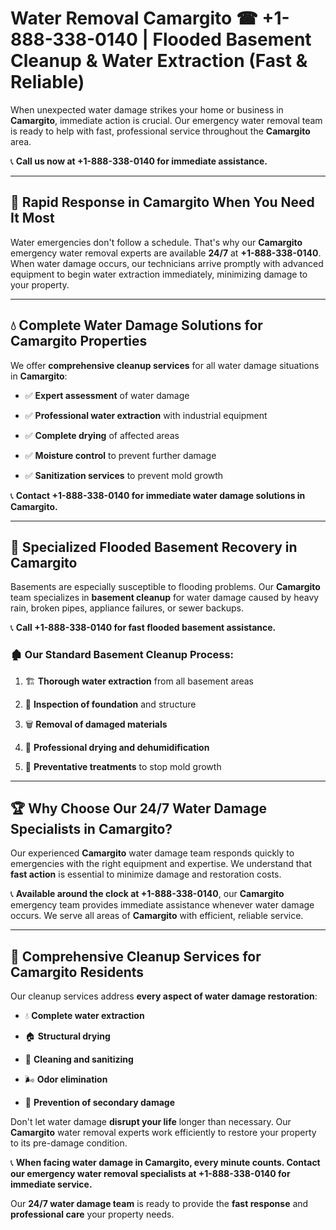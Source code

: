# Water Removal Camargito ☎ +1-888-338-0140 | Flooded Basement Cleanup & Water Extraction (Fast & Reliable)

When unexpected water damage strikes your home or business in **Camargito**, immediate action is crucial. Our emergency water removal team is ready to help with fast, professional service throughout the **Camargito** area. 

📞 **Call us now at +1-888-338-0140 for immediate assistance.**
---
## 🚀 Rapid Response in Camargito When You Need It Most
Water emergencies don't follow a schedule. That's why our **Camargito** emergency water removal experts are available **24/7** at **+1-888-338-0140**. When water damage occurs, our technicians arrive promptly with advanced equipment to begin water extraction immediately, minimizing damage to your property.
---
## 💧 Complete Water Damage Solutions for Camargito Properties
We offer **comprehensive cleanup services** for all water damage situations in **Camargito**:
- ✅ **Expert assessment** of water damage  
- ✅ **Professional water extraction** with industrial equipment  
- ✅ **Complete drying** of affected areas  
- ✅ **Moisture control** to prevent further damage  
- ✅ **Sanitization services** to prevent mold growth  
📞 **Contact +1-888-338-0140 for immediate water damage solutions in Camargito.**
---
## 🌊 Specialized Flooded Basement Recovery in Camargito
Basements are especially susceptible to flooding problems. Our **Camargito** team specializes in **basement cleanup** for water damage caused by heavy rain, broken pipes, appliance failures, or sewer backups. 
📞 **Call +1-888-338-0140 for fast flooded basement assistance.**
### 🏚️ Our Standard Basement Cleanup Process:
1. 🏗️ **Thorough water extraction** from all basement areas  
2. 🔎 **Inspection of foundation** and structure  
3. 🗑️ **Removal of damaged materials**  
4. 💨 **Professional drying and dehumidification**  
5. 🚫 **Preventative treatments** to stop mold growth  
---
## 🏆 Why Choose Our 24/7 Water Damage Specialists in Camargito?
Our experienced **Camargito** water damage team responds quickly to emergencies with the right equipment and expertise. We understand that **fast action** is essential to minimize damage and restoration costs.
📞 **Available around the clock at +1-888-338-0140**, our **Camargito** emergency team provides immediate assistance whenever water damage occurs. We serve all areas of **Camargito** with efficient, reliable service.
---
## 🧹 Comprehensive Cleanup Services for Camargito Residents
Our cleanup services address **every aspect of water damage restoration**:
- 💧 **Complete water extraction**  
- 🏠 **Structural drying**  
- 🧼 **Cleaning and sanitizing**  
- 🌬️ **Odor elimination**  
- 🚫 **Prevention of secondary damage**  
Don't let water damage **disrupt your life** longer than necessary. Our **Camargito** water removal experts work efficiently to restore your property to its pre-damage condition.
📞 **When facing water damage in Camargito, every minute counts. Contact our emergency water removal specialists at +1-888-338-0140 for immediate service.**
Our **24/7 water damage team** is ready to provide the **fast response** and **professional care** your property needs.
